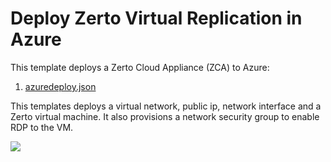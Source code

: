 # Deploy Zerto Virtual Replication in Azure

This template deploys a Zerto Cloud Appliance (ZCA) to Azure:

1. [azuredeploy.json](./azuredeploy.json)

This templates deploys a virtual network, public ip, network interface and a Zerto virtual machine. It also provisions a network security group to enable RDP to the VM.

<a href="https://portal.azure.com/#create/Microsoft.Template/uri/https%3A%2F%2Fraw.githubusercontent.com%2FZerto-TA-Public%2Fazure-quickstart-templates%2Fmaster%2F201-zerto-zca%2Fazuredeploy.json" target="_blank">
    <img src="http://azuredeploy.net/deploybutton.png"/>
</a>
